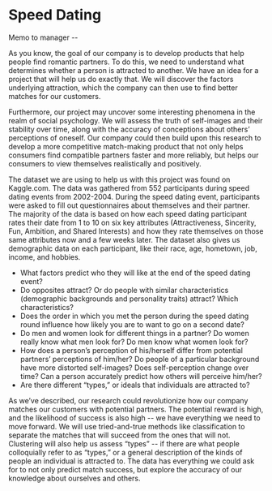 # Speed Dating


Memo to manager --

As you know, the goal of our company is to develop products that help people find romantic partners. To do this, we need to understand what determines whether a person is attracted to another. We have an idea for a project that will help us do exactly that. We will discover the factors underlying attraction, which the company can then use to find better matches for our customers.
	
Furthermore, our project may uncover some interesting phenomena in the realm of social psychology. We will assess the truth of self-images and their stability over time, along with the accuracy of conceptions about others’ perceptions of oneself. Our company could then build upon this research to develop a more competitive match-making product that not only helps consumers find compatible partners faster and more reliably, but helps our consumers to view themselves realistically and positively.

The dataset we are using to help us with this project was found on Kaggle.com. The data was gathered from 552 participants during speed dating events from 2002-2004. During the speed dating event, participants were asked to fill out questionnaires about themselves and their partner. The majority of the data is based on how each speed dating participant rates their date from 1 to 10 on six key attributes (Attractiveness, Sincerity, Fun, Ambition, and Shared Interests) and how they rate themselves on those same attributes now and a few weeks later. The dataset also gives us demographic data on each participant, like their race, age, hometown, job, income, and hobbies. 

  - What factors predict who they will like at the end of the speed dating event? 
  - Do opposites attract? Or do people with similar characteristics (demographic backgrounds and personality traits) attract? Which characteristics?
  - Does the order in which you met the person during the speed dating round influence how likely you are to want to go on a second date?
  - Do men and women look for different things in a partner?
Do women really know what men look for? Do men know what women look for?
  - How does a person’s perception of his/herself differ from potential partners’ perceptions of him/her? Do people of a particular background have more distorted self-images? Does self-perception change over time? Can a person accurately predict how others will perceive him/her?
  - Are there different “types,” or ideals that individuals are attracted to? 

As we’ve described, our research could revolutionize how our company matches our customers with potential partners. The potential reward is high, and the likelihood of success is also high -- we have everything we need to move forward. We will use tried-and-true methods like classification to separate the matches that will succeed from the ones that will not. Clustering will also help us assess “types” -- if there are what people colloquially refer to as “types,” or a general description of the kinds of people an individual is attracted to. The data has everything we could ask for to not only predict match success, but explore the accuracy of our knowledge about ourselves and others.
 

